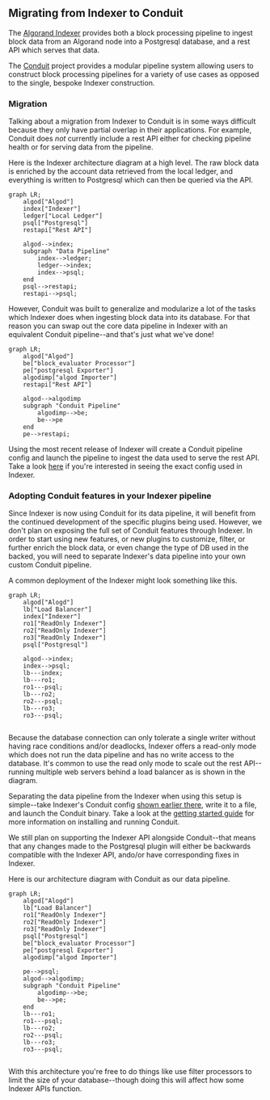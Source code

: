 ## Migrating from Indexer to Conduit

The [Algorand Indexer](https://github.com/algorand/indexer) provides both a block processing pipeline to ingest block
data from an Algorand node into a Postgresql database, and a rest API which serves that data.

The [Conduit](https://github.com/algorand/indexer/blob/develop/docs/Conduit.md) project provides a modular pipeline
system allowing users to construct block processing pipelines for a variety of use cases as opposed to the single,
bespoke Indexer construction.

### Migration
Talking about a migration from Indexer to Conduit is in some ways difficult because they only have partial overlap in
their applications. For example, Conduit does _not_ currently include a rest API either for checking pipeline health
or for serving data from the pipeline. 

Here is the Indexer architecture diagram at a high level. The raw block data is enriched by the account data retrieved
from the local ledger, and everything is written to Postgresql which can then be queried via the API.
```mermaid
graph LR;
    algod["Algod"]
    index["Indexer"]
    ledger["Local Ledger"]
    psql["Postgresql"]
    restapi["Rest API"]
    
    algod-->index;
    subgraph "Data Pipeline"
        index-->ledger;
        ledger-->index;
        index-->psql;
    end
    psql-->restapi;
    restapi-->psql;
```

However, Conduit was built to generalize and modularize a lot of the tasks which Indexer does when ingesting block data
into its database. For that reason you can swap out the core data pipeline in Indexer with an equivalent Conduit
pipeline--and that's just what we've done!

```mermaid
graph LR;
    algod["Algod"]
    be["block_evaluator Processor"]
    pe["postgresql Exporter"]
    algodimp["algod Importer"]
    restapi["Rest API"]

    algod-->algodimp
    subgraph "Conduit Pipeline"
        algodimp-->be;
        be-->pe
    end
    pe-->restapi;
```

Using the most recent release of Indexer will create a Conduit pipeline config and launch the pipeline to ingest the
data used to serve the rest API. Take a look
[here](https://github.com/algorand/indexer/blob/develop/cmd/algorand-indexer/daemon.go#L359) if you're interested in
seeing the exact config used in Indexer.

### Adopting Conduit features in your Indexer pipeline

Since Indexer is now using Conduit for its data pipeline, it will benefit from the continued development of the specific
plugins being used. However, we don't plan on exposing the full set of Conduit features through Indexer. In order to
start using new features, or new plugins to customize, filter, or further enrich the block data, or even change the
type of DB used in the backed, you will need to separate Indexer's data pipeline into your own custom Conduit pipeline.

A common deployment of the Indexer might look something like this.
```mermaid
graph LR;
    algod["Alogd"]
    lb["Load Balancer"]
    index["Indexer"]
    ro1["ReadOnly Indexer"]
    ro2["ReadOnly Indexer"]
    ro3["ReadOnly Indexer"]
    psql["Postgresql"]

    algod-->index;
    index-->psql;
    lb---index;
    lb---ro1;
    ro1---psql;
    lb---ro2;
    ro2---psql;
    lb---ro3;
    ro3---psql;
    
```
Because the database connection can only tolerate a single writer without having race conditions and/or deadlocks,
Indexer offers a read-only mode which does not run the data pipeline and has no write access to the database. It's
common to use the read only mode to scale out the rest API--running multiple web servers behind a load balancer as is
shown in the diagram.


Separating the data pipeline from the Indexer when using this setup is simple--take Indexer's Conduit config
[shown earlier there](https://github.com/algorand/indexer/blob/develop/cmd/algorand-indexer/daemon.go#L359), write it
to a file, and launch the Conduit binary. Take a look at the [getting started guide](../GettingStarted.md) for more
information on installing and running Conduit.

We still plan on supporting the Indexer API alongside Conduit--that means that any changes made to the Postgresql plugin
will either be backwards compatible with the Indexer API, ando/or have corresponding fixes in Indexer.

Here is our architecture diagram with Conduit as our data pipeline.
```mermaid
graph LR;
    algod["Alogd"]
    lb["Load Balancer"]
    ro1["ReadOnly Indexer"]
    ro2["ReadOnly Indexer"]
    ro3["ReadOnly Indexer"]
    psql["Postgresql"]
    be["block_evaluator Processor"]
    pe["postgresql Exporter"]
    algodimp["algod Importer"]

    pe-->psql;
    algod-->algodimp;
    subgraph "Conduit Pipeline"
        algodimp-->be;
        be-->pe;
    end
    lb---ro1;
    ro1---psql;
    lb---ro2;
    ro2---psql;
    lb---ro3;
    ro3---psql;
    
```

With this architecture you're free to do things like use filter processors to limit the size of your database--though
doing this will affect how some Indexer APIs function.